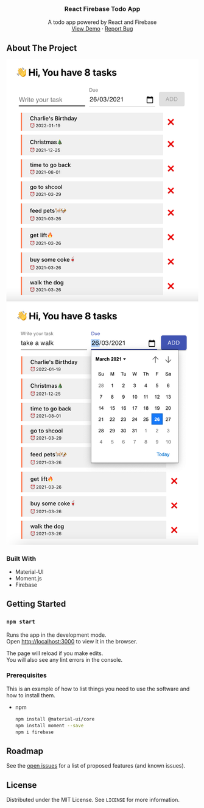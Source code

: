 <!--
*** Thanks for checking out the Best-README-Template. If you have a suggestion
*** that would make this better, please fork the repo and create a pull request
*** or simply open an issue with the tag "enhancement".
*** Thanks again! Now go create something AMAZING! :D
***
***
***
*** To avoid retyping too much info. Do a search and replace for the following:
*** github_username, repo_name, twitter_handle, email, project_title, project_description
-->

<!-- PROJECT SHIELDS -->
<!--
*** I'm using markdown "reference style" links for readability.
*** Reference links are enclosed in brackets [ ] instead of parentheses ( ).
*** See the bottom of this document for the declaration of the reference variables
*** for contributors-url, forks-url, etc. This is an optional, concise syntax you may use.
*** https://www.markdownguide.org/basic-syntax/#reference-style-links
-->

<!-- PROJECT LOGO -->
<br />
<p align="center">

  <h3 align="center">React Firebase Todo App</h3>

  <p align="center">
    A todo app powered by React and Firebase
    <br />
    <a href="https://react-firebase-todo-app-b165b.web.app/">View Demo</a>
    ·
    <a href="mailto:ethanshi0725@gmail.com">Report Bug</a>
  </p>
</p>

<!-- TABLE OF CONTENTS -->
<!-- no need atm -->

<!-- ABOUT THE PROJECT -->

## About The Project

<p align="center">
  <img src="images/screenshot.png">
  <img src="images/screenshot2.png">
</p>

### Built With

-   Material-UI
-   Moment.js
-   Firebase

<!-- GETTING STARTED -->

## Getting Started

### `npm start`

Runs the app in the development mode.\
Open [http://localhost:3000](http://localhost:3000) to view it in the browser.

The page will reload if you make edits.\
You will also see any lint errors in the console.

### Prerequisites

This is an example of how to list things you need to use the software and how to install them.

-   npm
    ```sh
    npm install @material-ui/core
    npm install moment --save
    npm i firebase
    ```

<!-- USAGE EXAMPLES -->

<!-- ROADMAP -->

## Roadmap

See the [open issues](https://github.com/github_username/repo_name/issues) for a list of proposed features (and known issues).

<!-- LICENSE -->

## License

Distributed under the MIT License. See `LICENSE` for more information.

<!-- ACKNOWLEDGEMENTS -->
